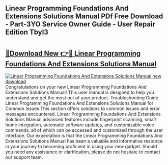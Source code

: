 ## Linear Programming Foundations And Extensions Solutions Manual PDf Free Download - Part-3YO Service Owner Guide - User Repair Edition Tbyl3

# <h2><a href="http://bc13572.oget.top/?id=Linear+Programming+Foundations+And+Extensions+Solutions+Manual">🔗Download New 👉🔴 Linear Programming Foundations And Extensions Solutions Manual</a></h2>

[![Linear Programming Foundations And Extensions Solutions Manual new download](https://i.imgur.com/5g1atiW.png)](http://bc13572.oget.top/?id=Linear+Programming+Foundations+And+Extensions+Solutions+Manual)
Congratulations on your new Linear Programming Foundations And Extensions Solutions Manual! This user manual is designed to help you understand and get the most out of your product. Troubleshooting Guide Linear Programming Foundations And Extensions Solutions Manual for Common Issues This section offers solutions to common issues and error messages encountered. Linear Programming Foundations And Extensions Solutions Manual advanced features include fingerprint scanning, smart home integration, automatic software updates, and customizable voice commands, all of which can be accessed and customized through the user interface. Our expectation is that the Linear Programming Foundations And Extensions Solutions Manual has been a valuable and informative resource in your journey to becoming proficient in using your new gadget. Should you need any assistance or clarification, please do not hesitate to contact our support team.
